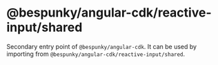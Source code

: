 # @bespunky/angular-cdk/reactive-input/shared

Secondary entry point of `@bespunky/angular-cdk`. It can be used by importing from `@bespunky/angular-cdk/reactive-input/shared`.
